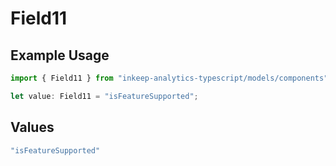 # Field11

## Example Usage

```typescript
import { Field11 } from "inkeep-analytics-typescript/models/components";

let value: Field11 = "isFeatureSupported";
```

## Values

```typescript
"isFeatureSupported"
```